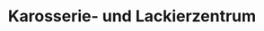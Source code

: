 ---
title: "Karosserie- und Lackierzentrum"
url: /langgoens/karosserie-und-lackierzentrum/
shop: Autowerkstatt
---